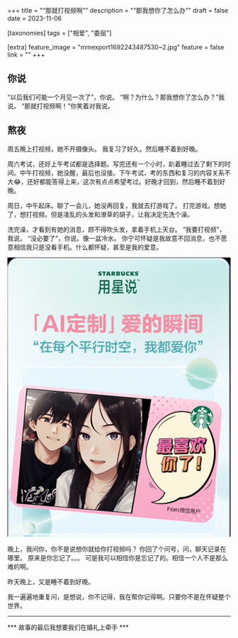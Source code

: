 +++
title = "“那就打视频啊”"
description = "“那我想你了怎么办”"
draft = false
date = 2023-11-06

[taxonomies]
tags = ["相爱", "委屈"]

[extra]
feature_image = "mmexport1692243487530~2.jpg"
feature = false
link = ""
+++


## 你说

“以后我们可能一个月见一次了”，你说。
“啊？为什么？那我想你了怎么办？”我说。
“那就打视频啊！”你笑着对我说。

## 熬夜
周五晚上打视频，她不开摄像头。
我复习了好久。然后睡不着到好晚。

周六考试，还好上午考试都是选择题。写完还有一个小时，趴着睡过去了剩下的时间。中午打视频，她没醒，最后也没接。下午考试，考的东西和复习的内容关系不大😂，还好都能答得上来，这次有点点希望考过。好晚才回到，然后睡不着到好晚。

周日，中午起床。聊了一会儿，她没再回复，我就去打游戏了。
打完游戏，想她了，想打视频。但是凌乱的头发和潦草的胡子，让我决定先洗个澡。

洗完澡，才看到有她的消息，顾不得吹头发，拿着手机上天台。
“我要打视频”，我说。
“没必要了”，你说。像一盆冷水。
你宁可怀疑是我故意不回消息，也不愿意相信我只是没看手机。什么都怀疑，甚至是我的爱意。

![Alt text](mmexport1692243487530~2.jpg)

晚上，我问你，你不是说想你就给你打视频吗？
你回了个问号，问，聊天记录在哪里。
原来是你忘记了。。。
可是我可以相信你是忘记了的。相信一个人不是那么难的啊。 

昨天晚上，又是睡不着到好晚。

我一遍遍地重复问，是想说，你不记得，我在帮你记得啊。只要你不是在怀疑整个世界。


---

*** 故事的最后我想要我们在婚礼上牵手 ***